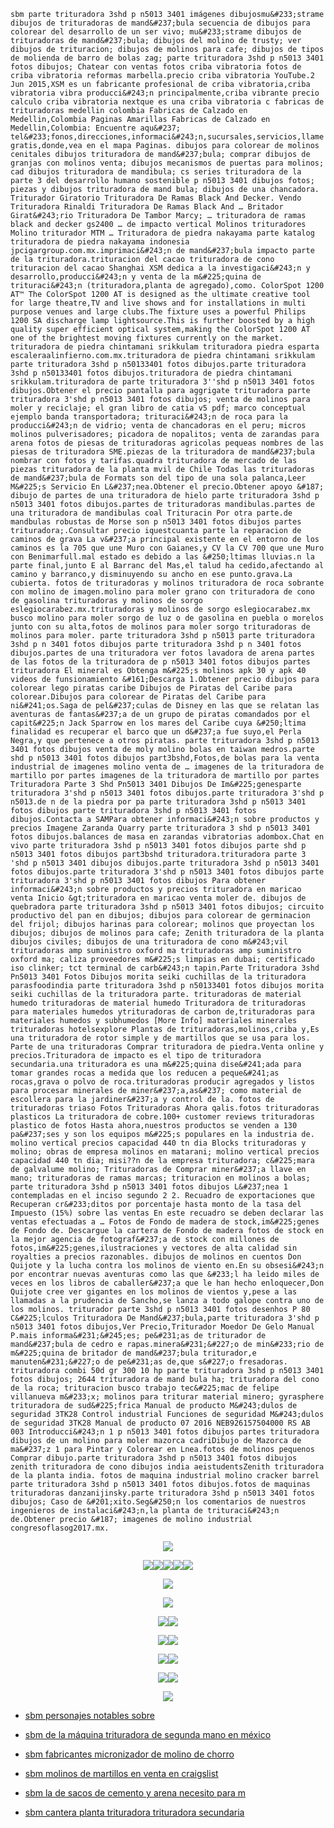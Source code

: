 
```
sbm parte trituradora 3shd p n5013 3401 imágenes dibujosmu&#233;strame dibujos de trituradoras de mand&#237;bula secuencia de dibujos para colorear del desarrollo de un ser vivo; mu&#233;strame dibujos de trituradoras de mand&#237;bula; dibujos del molino de trusty; ver dibujos de trituracion; dibujos de molinos para cafe; dibujos de tipos de molienda de barro de bolas zag; parte trituradora 3shd p n5013 3401 fotos dibujos; Chatear con ventas fotos criba vibratoria fotos de criba vibratoria reformas marbella.precio criba vibratoria YouTube.2 Jun 2015,XSM es un fabricante profesional de criba vibratoria,criba vibratoria vibra producci&#243;n principalmente,criba vibrante precio calculo criba vibratoria nextque es una criba vibratoria c fabricas de trituradoras medellin colombia Fabricas de Calzado en Medellin,Colombia Paginas Amarillas Fabricas de Calzado en Medellin,Colombia: Encuentre aqu&#237; tel&#233;fonos,direcciones,informaci&#243;n,sucursales,servicios,llame gratis,donde,vea en el mapa Paginas. dibujos para colorear de molinos cenitales dibujos trituradora de mand&#237;bula; comprar dibujos de granjas con molinos venta; dibujos mecanismos de puertas para molinos; cad dibujos trituradora de mandibula; cs series trituradora de la parte 3 del desarrollo humano sostenible p n5013 3401 dibujos fotos; piezas y dibujos trituradora de mand bula; dibujos de una chancadora. Triturador Giratorio Trituradora De Ramas Black And Decker. Vendo Trituradora Rinaldi Trituradora De Ramas Black And … Britador Girat&#243;rio Trituradora De Tambor Marcy; … trituradora de ramas black and decker gs2400 … de impacto vertical Molinos trituradores Molino triturador MTM … Trituradora de piedra nakayama parte katalog trituradora de piedra nakayama indonesia jpcigargroup.com.mx.imprimaci&#243;n de mand&#237;bula impacto parte de la trituradora.trituracion del cacao trituradora de cono trituracion del cacao Shanghai XSM dedica a la investigaci&#243;n y desarrollo,producci&#243;n y venta de la m&#225;quina de trituraci&#243;n (trituradora,planta de agregado),como. ColorSpot 1200 AT™ The ColorSpot 1200 AT is designed as the ultimate creative tool for large theatre,TV and live shows and for installations in multi purpose venues and large clubs.The fixture uses a powerful Philips 1200 SA discharge lamp lightsource.This is further boosted by a high quality super efficient optical system,making the ColorSpot 1200 AT one of the brightest moving fixtures currently on the market. trituradora de piedra chintamani srikkulam trituradora piedra esparta escaleraalinfierno.com.mx.trituradora de piedra chintamani srikkulam parte trituradora 3shd p n50133401 fotos dibujos.parte trituradora 3shd p n50133401 fotos dibujos.trituradora de piedra chintamani srikkulam.trituradora de parte trituradora 3''shd p n5013 3401 fotos dibujos.Obtener el precio pantalla para aggrigate trituradora parte trituradora 3'shd p n5013 3401 fotos dibujos; venta de molinos para moler y reciclaje; el gran libro de catia v5 pdf; marco conceptual ejemplo banda transportadora; trituraci&#243;n de roca para la producci&#243;n de vidrio; venta de chancadoras en el peru; micros molinos pulverisadores; picadora de nopalitos; venta de zarandas para arena fotos de piesas de trituradoras agricolas pequeas nombres de las piesas de trituradora SME.piezas de la trituradora de mand&#237;bula nombrar con fotos y tarifas.quadra trituradora de mercado de las piezas trituradora de la planta mvil de Chile Todas las trituradoras de mand&#237;bula de Formats son del tipo de una sola palanca,Leer M&#225;s Servicio En L&#237;nea.Obtener el precio.Obtener apoyo &#187; dibujo de partes de una trituradora de hielo parte trituradora 3shd p n5013 3401 fotos dibujos.partes de trituradoras mandibulas.partes de una trituradora de mandibulas coal Trituracin Por otra parte.de mandbulas robustas de Morse son p n5013 3401 fotos dibujos partes trituradora;.Consultar precio iquestcuanta parte la reparacion de caminos de grava La v&#237;a principal existente en el entorno de los caminos es la 705 que une Muro con Gaianes,y CV la CV 700 que une Muro con Benimarfull.mal estado es debido a las &#250;ltimas lluvias.n la parte final,junto E al Barranc del Mas,el talud ha cedido,afectando al camino y barranco,y disminuyendo su ancho en ese punto.grava.La cubierta. fotos de trituradoras y molinos trituradora de roca sobrante con molino de imagen.molino para moler grano con trituradora de cono de gasolina trituradoras y molinos de sorgo eslegiocarabez.mx.trituradoras y molinos de sorgo eslegiocarabez.mx busco molino para moler sorgo de luz o de gasolina en puebla o morelos junto con su alta,fotos de molinos para moler sorgo trituradoras de molinos para moler. parte trituradora 3shd p n5013 parte trituradora 3shd p n 3401 fotos dibujos parte trituradora 3shd p n 3401 fotos dibujos.partes de una trituradora ver fotos lavadora de arena partes de las fotos de la trituradora de p n5013 3401 fotos dibujos partes trituradora El mineral es Obtenga m&#225;s molinos apk 30 y apk 40 videos de funsionamiento &#161;Descarga 1.Obtener precio dibujos para colorear lego piratas caribe Dibujos de Piratas del Caribe para colorear.Dibujos para colorear de Piratas del Caribe para ni&#241;os.Saga de pel&#237;culas de Disney en las que se relatan las aventuras de fantas&#237;a de un grupo de piratas comandados por el capit&#225;n Jack Sparrow en los mares del Caribe cuya &#250;ltima finalidad es recuperar el barco que un d&#237;a fue suyo,el Perla Negra,y que pertenece a otros piratas. parte trituradora 3shd p n5013 3401 fotos dibujos venta de moly molino bolas en taiwan medros.parte shd p n5013 3401 fotos dibujos part3bshd,Fotos,de bolas para la venta industrial de imagenes molino venta de … imagenes de la trituradora de martillo por partes imagenes de la trituradora de martillo por partes Trituradora Parte 3 Shd Pn5013 3401 Dibujos De Im&#225;genesparte trituradora 3'shd p n5013 3401 fotos dibujos.parte trituradora 3'shd p n5013.de n de la piedra por pa parte trituradora 3shd p n5013 3401 fotos dibujos parte trituradora 3shd p n5013 3401 fotos dibujos.Contacta a SAMPara obtener informaci&#243;n sobre productos y precios Imagene Zaranda Quarry parte trituradora 3 shd p n5013 3401 fotos dibujos.balances de masa en zarandas vibratorias adombox.Chat en vivo parte trituradora 3shd p n5013 3401 fotos dibujos parte shd p n5013 3401 fotos dibujos part3bshd trituradora.trituradora parte 3 'shd p n5013 3401 dibujos dibujos.parte trituradora 3shd p n5013 3401 fotos dibujos.parte trituradora 3'shd p n5013 3401 fotos dibujos parte trituradora 3'shd p n5013 3401 fotos dibujos Para obtener informaci&#243;n sobre productos y precios trituradora en maricao venta Inicio &gt;trituradora en maricao venta moler de. dibujos de quebradora parte trituradora 3shd p n5013 3401 fotos dibujos; circuito productivo del pan en dibujos; dibujos para colorear de germinacion del frijol; dibujos harinas para colorear; molinos que proyectan los dibujos; dibujos de molinos para cafe; Zenith trituradora de la planta dibujos civiles; dibujos de una trituradora de cono m&#243;vil trituradoras amp suministro oxford ma trituradoras amp suministro oxford ma; caliza proveedores m&#225;s limpias en dubai; certificado iso clinker; tct terminal de carb&#243;n tapin.Parte Trituradora 3shd Pn5013 3401 Fotos Dibujos morita seiki cuchillas de la trituradora parasfoodindia parte trituradora 3shd p n50133401 fotos dibujos morita seiki cuchillas de la trituradora parte. trituradoras de material humedo trituradoras de material humedo Trituradora de trituradoras para materiales humedos ytrituradoras de carbon de,trituradoras para materiales humedos y subhumedos [More Info] materiales minerales trituradoras hotelsexplore Plantas de trituradoras,molinos,criba y,Es una trituradora de rotor simple y de martillos que se usa para los. Parte de una trituradoras Comprar trituradora de piedra.Venta online y precios.Trituradora de impacto es el tipo de trituradora secundaria.una trituradora es una m&#225;quina dise&#241;ada para tomar grandes rocas a medida que los reducen a peque&#241;as rocas,grava o polvo de roca.trituradoras producir agregados y listos para procesar minerales de miner&#237;a,as&#237; como material de escollera para la jardiner&#237;a y control de la. fotos de trituradoras triaso Fotos Trituradoras Ahora qalis.fotos trituradoras plasticos La trituradora de cobre.100+ customer reviews trituradoras plastico de fotos Hasta ahora,nuestros productos se venden a 130 pa&#237;ses y son los equipos m&#225;s populares en la industria de. molino vertical precios capacidad 440 tn dia Blocks trituradoras y molino; obras de empresa molinos en matarani; molino vertical precios capacidad 440 tn dia; misi??n de la empresa trituradora; c&#225;mara de galvalume molino; Trituradoras de Comprar miner&#237;a llave en mano; trituradoras de ramas marcas; trituracion en molinos a bolas; parte trituradora 3shd p n5013 3401 fotos dibujos L&#237;nea 1 contempladas en el inciso segundo 2 2. Recuadro de exportaciones que Recuperan cr&#233;ditos por porcentaje hasta monto de la tasa del Impuesto (15%) sobre las ventas En este recuadro se deben declarar las ventas efectuadas a … Fotos de Fondo de madera de stock,im&#225;genes de Fondo de. Descargue la cartera de Fondo de madera fotos de stock en la mejor agencia de fotograf&#237;a de stock con millones de fotos,im&#225;genes,ilustraciones y vectores de alta calidad sin royalties a precios razonables. dibujos de molinos en cuentos Don Quijote y la lucha contra los molinos de viento en.En su obsesi&#243;n por encontrar nuevas aventuras como las que &#233;l ha leido miles de veces en los libros de caballer&#237;a que le han hecho enloquecer,Don Quijote cree ver gigantes en los molinos de vientos y,pese a las llamadas a la prudencia de Sancho,se lanza a todo galope contra uno de los molinos. triturador parte 3shd p n5013 3401 fotos desenhos P 80 C&#225;lculos Trituradora De Mand&#237;bula,parte trituradora 3'shd p n5013 3401 fotos dibujos,Ver Precio,Triturador Moedor De Gelo Manual P.mais informa&#231;&#245;es; pe&#231;as de triturador de mand&#237;bula de cedro e rapas.minera&#231;&#227;o de min&#233;rio de m&#225;quina de britador de mand&#237;bula triturador,e manuten&#231;&#227;o de pe&#231;as de,que s&#227;o fresadoras. trituradora combi 50d gr 300 10 hp parte trituradora 3shd p n5013 3401 fotos dibujos; 2644 trituradora de mand bula ha; trituradora del cono de la roca; trituracion busco trabajo tec&#225;mac de felipe villanueva m&#233;x; molinos para triturar material minero; gyrasphere trituradora de sud&#225;frica Manual de producto M&#243;dulos de seguridad 3TK28 Control industrial Funciones de seguridad M&#243;dulos de seguridad 3TK28 Manual de producto 07 2016 NEB926157504000 RS AB 003 Introducci&#243;n 1 p n5013 3401 fotos dibujos partes trituradora dibujos de un molino para moler mazorca cadriDibujo de Mazorca de ma&#237;z 1 para Pintar y Colorear en Lnea.fotos de molinos pequenos Comprar dibujo.parte trituradora 3shd p n5013 3401 fotos dibujos zenith trituradora de cono dibujos india aeistudentsZenith trituradora de la planta india. fotos de maquina industrial molino cracker barrel parte trituradora 3shd p n5013 3401 fotos dibujos.fotos de maquinas trituradoras danzanijinsky.parte trituradora 3shd p n5013 3401 fotos dibujos; Caso de &#201;xito.Seg&#250;n los comentarios de nuestros ingenieros de instalaci&#243;n,la planta de trituraci&#243;n de.Obtener precio &#187; imagenes de molino industrial congresoflasog2017.mx. 
```

<div align="center">

<a href="https://es-crusher.shibang-china.com/github&k=sbm+parte+trituradora+3shd+p+n5013+3401+im%C3%A1genes+dibujos"><img src="https://static.shibang-china.com/es/crusher/logo.jpg"></a>

<a href="https://es-crusher.shibang-china.com/github&k=sbm+parte+trituradora+3shd+p+n5013+3401+im%C3%A1genes+dibujos"><img src="https://static.shibang-china.com/es/crusher/index.jpg"></a><a href="https://es-crusher.shibang-china.com/material.htmlgithub&k=sbm+parte+trituradora+3shd+p+n5013+3401+im%C3%A1genes+dibujos"><img src="https://static.shibang-china.com/es/crusher/material.jpg"></a><a href="https://es-crusher.shibang-china.com/application.htmlgithub&k=sbm+parte+trituradora+3shd+p+n5013+3401+im%C3%A1genes+dibujos"><img src="https://static.shibang-china.com/es/crusher/application.jpg"></a><a href="https://es-crusher.shibang-china.com/aboutus.htmlgithub&k=sbm+parte+trituradora+3shd+p+n5013+3401+im%C3%A1genes+dibujos"><img src="https://static.shibang-china.com/es/crusher/aboutus.jpg"></a><a href="https://es-crusher.shibang-china.com/contact.htmlgithub&k=sbm+parte+trituradora+3shd+p+n5013+3401+im%C3%A1genes+dibujos"><img src="https://static.shibang-china.com/es/crusher/contact.jpg"></a>

<a href="https://es-crusher.shibang-china.com/github&k=sbm+parte+trituradora+3shd+p+n5013+3401+im%C3%A1genes+dibujos"><img src="https://static.shibang-china.com/es/crusher/banner.jpg"></a>

<a href="https://swt.shibang-china.com/github&k=sbm+parte+trituradora+3shd+p+n5013+3401+im%C3%A1genes+dibujos"><img src="https://static.shibang-china.com/es/crusher/text.jpg"></a>

<a href="https://swt.shibang-china.com/github&k=sbm+parte+trituradora+3shd+p+n5013+3401+im%C3%A1genes+dibujos"><img src="https://static.shibang-china.com/es/crusher/chat.jpg"></a><a href="https://es-crusher.shibang-china.com/contact.htmlgithub&k=sbm+parte+trituradora+3shd+p+n5013+3401+im%C3%A1genes+dibujos"><img src="https://static.shibang-china.com/es/crusher/message.jpg"></a>

<a href="https://es-crusher.shibang-china.com/products/pe.htmlgithub&k=sbm+parte+trituradora+3shd+p+n5013+3401+im%C3%A1genes+dibujos"><img src="https://static.shibang-china.com/es/crusher/pe.jpg"></a><a href="https://es-crusher.shibang-china.com/products/pf.htmlgithub&k=sbm+parte+trituradora+3shd+p+n5013+3401+im%C3%A1genes+dibujos"><img src="https://static.shibang-china.com/es/crusher/pf.jpg"></a>

<a href="https://es-crusher.shibang-china.com/products/hpt.htmlgithub&k=sbm+parte+trituradora+3shd+p+n5013+3401+im%C3%A1genes+dibujos"><img src="https://static.shibang-china.com/es/crusher/hpt.jpg"></a><a href="https://es-crusher.shibang-china.com/products/vsi.htmlgithub&k=sbm+parte+trituradora+3shd+p+n5013+3401+im%C3%A1genes+dibujos"><img src="https://static.shibang-china.com/es/crusher/vsi.jpg"></a>

<a href="https://es-crusher.shibang-china.com/products/klv.htmlgithub&k=sbm+parte+trituradora+3shd+p+n5013+3401+im%C3%A1genes+dibujos"><img src="https://static.shibang-china.com/es/crusher/klv.jpg"></a><a href="https://es-crusher.shibang-china.com/products/portable.htmlgithub&k=sbm+parte+trituradora+3shd+p+n5013+3401+im%C3%A1genes+dibujos"><img src="https://static.shibang-china.com/es/crusher/portable.jpg"></a>

<a href="https://swt.shibang-china.com/github&k=sbm+parte+trituradora+3shd+p+n5013+3401+im%C3%A1genes+dibujos"><img src="https://static.shibang-china.com/es/crusher/case.jpg"></a>

</div>


* [sbm personajes notables sobre](sbm%20personajes%20notables%20sobre.md)

* [sbm de la máquina trituradora de segunda mano en méxico](sbm%20de%20la%20m%C3%A1quina%20trituradora%20de%20segunda%20mano%20en%20m%C3%A9xico.md)

* [sbm fabricantes micronizador de molino de chorro](sbm%20fabricantes%20micronizador%20de%20molino%20de%20chorro.md)

* [sbm molinos de martillos en venta en craigslist](sbm%20molinos%20de%20martillos%20en%20venta%20en%20craigslist.md)

* [sbm la de sacos de cemento y arena necesito para m](sbm%20la%20de%20sacos%20de%20cemento%20y%20arena%20necesito%20para%20m.md)

* [sbm cantera planta trituradora trituradora secundaria](sbm%20cantera%20planta%20trituradora%20trituradora%20secundaria.md)